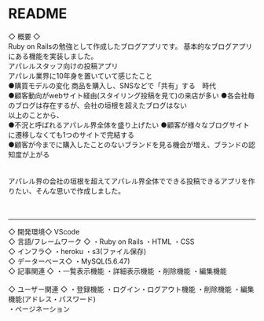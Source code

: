 # README

◇ 概要 ◇
<br>Ruby on Railsの勉強として作成したブログアプリです。 
基本的なブログアプリにある機能を実装しました。
<br>
アパレルスタッフ向けの投稿アプリ
<br>
アパレル業界に10年身を置いていて感じたこと
<br>●購買モデルの変化
商品を購入し、SNSなどで「共有」する　時代
<br>●顧客動向がwebサイト経由(スタイリング投稿を見て)の来店が多い
●各会社毎のブログは存在するが、会社の垣根を超えたブログはない
<br>
以上のことから、
<br>●不況と呼ばれるアパレル界全体を盛り上げたい
●顧客が様々なブログサイトに遷移しなくても1つのサイトで完結する
<br>●顧客が今までに購入したことのないブランドを見る機会が増え、ブランドの認知度が上がる
<br>
<br>
<br>
アパレル界の会社の垣根を超えてアパレル界全体でできる投稿できるアプリを作りたい、そんな思いで作成しました。
<br>
<br>
<br>
---------- ----------



◇ 開発環境◇
VScode
<br>
◇ 言語/フレームワーク ◇
・Ruby on Rails
・HTML
・CSS
<br>
◇ インフラ◇ 
・heroku
・s3(ファイル保存)
<br>
◇ データーベース◇
・MySQL(5.6.47)
<br>
◇ 記事関連 ◇
・一覧表示機能
・詳細表示機能
・削除機能
・編集機能
<br>
<br>
◇ ユーザー関連 ◇
・登録機能
・ログイン・ログアウト機能
・削除機能
・編集機能(アドレス・パスワード)
<br>
・ページネーション

